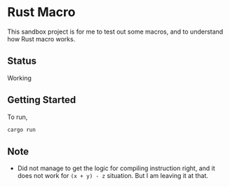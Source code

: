 # Rust Macro

This sandbox project is for me to test out some macros, and to understand how
Rust macro works.

## Status

Working

## Getting Started

To run,

```bash
cargo run
```

## Note

- Did not manage to get the logic for compiling instruction right, and it does
  not work for `(x + y) - z` situation. But I am leaving it at that.
